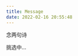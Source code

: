 ```yaml
---
title: Message
date: 2022-02-16 20:55:48
---
```


<div class="poem-wrap">
  <div class="poem-border poem-left"></div>
  <div class="poem-border poem-right"></div>
    <h>念两句诗</h>
    <p id="poem">挑选中...</p>
    <p id="info">
  <script src="https://sdk.jinrishici.com/v2/browser/jinrishici.js" charset="utf-8"></script>
  <script type="text/javascript">
    jinrishici.load(function(result) {
      poem.innerHTML = result.data.content
      info.innerHTML = '【' + result.data.origin.dynasty + '】' + result.data.origin.author + '《' + result.data.origin.title + '》'
      document.getElementById("poem").value(poem);
      document.getElementById("info").value(info);  
  });
  </script>
</div>
